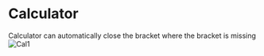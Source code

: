 # Calculator
Calculator can automatically close the bracket where the bracket is missing
<br/>
![Cal1](https://github.com/KovacevicAleksa/Calculator/assets/48535139/6c70e527-0703-4f0e-85b9-983780abc1e0)
